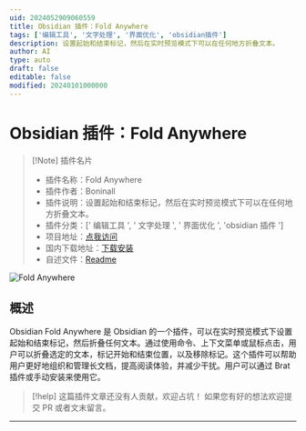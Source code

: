 ```yaml
---
uid: 2024052909060559
title: Obsidian 插件：Fold Anywhere
tags: ['编辑工具', '文字处理', '界面优化', 'obsidian插件']
description: 设置起始和结束标记，然后在实时预览模式下可以在任何地方折叠文本。
author: AI
type: auto
draft: false
editable: false
modified: 20240101000000
---
```


# Obsidian 插件：Fold Anywhere

> [!Note] 插件名片
> - 插件名称：Fold Anywhere
> - 插件作者：Boninall
> - 插件说明：设置起始和结束标记，然后在实时预览模式下可以在任何地方折叠文本。
> - 插件分类：[' 编辑工具 ', ' 文字处理 ', ' 界面优化 ', 'obsidian 插件 ']
> - 项目地址：[点我访问](https://github.com/quorafind/obsidian-fold-anywhere)
> - 国内下载地址：[下载安装](https://pkmer.cn/products/plugin/pluginMarket/?fold-anywhere)
> - 自述文件：[Readme](https://ghproxy.net/https://raw.githubusercontent.com/Quorafind/Obsidian-Fold-Anywhere/master/README.md)

![Fold Anywhere](https://cdn.pkmer.cn/covers/fold-anywhere.gif!pkmer)

## 概述

Obsidian Fold Anywhere 是 Obsidian 的一个插件，可以在实时预览模式下设置起始和结束标记，然后折叠任何文本。通过使用命令、上下文菜单或鼠标点击，用户可以折叠选定的文本，标记开始和结束位置，以及移除标记。这个插件可以帮助用户更好地组织和管理长文档，提高阅读体验，并减少干扰。用户可以通过 Brat 插件或手动安装来使用它。

> [!help]
> 这篇插件文章还没有人贡献，欢迎占坑！
> 如果您有好的想法欢迎提交 PR 或者文末留言。

---



